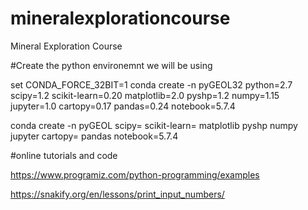 # mineralexplorationcourse
Mineral Exploration Course

#Create the python environemnt we will be using

set CONDA_FORCE_32BIT=1
conda create -n pyGEOL32 python=2.7 scipy=1.2 scikit-learn=0.20 matplotlib=2.0 pyshp=1.2 numpy=1.15 jupyter=1.0 cartopy=0.17 pandas=0.24 notebook=5.7.4

conda create -n pyGEOL scipy= scikit-learn= matplotlib pyshp numpy jupyter cartopy= pandas notebook=5.7.4



#online tutorials and code

https://www.programiz.com/python-programming/examples

https://snakify.org/en/lessons/print_input_numbers/

